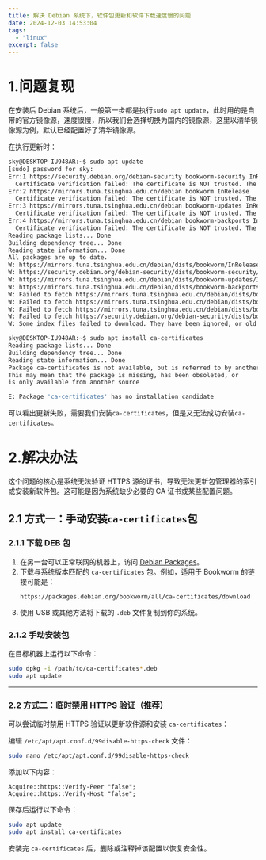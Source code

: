 ```yaml
---
title: 解决 Debian 系统下，软件包更新和软件下载速度慢的问题
date: 2024-12-03 14:53:04
tags:
  - "linux"
excerpt: false
---
```


# 1.问题复现

在安装后 Debian 系统后，一般第一步都是执行`sudo apt update`，此时用的是自带的官方镜像源，速度很慢，所以我们会选择切换为国内的镜像源，这里以清华镜像源为例，默认已经配置好了清华镜像源。

在执行更新时：
```bash
sky@DESKTOP-IU948AR:~$ sudo apt update
[sudo] password for sky: 
Err:1 https://security.debian.org/debian-security bookworm-security InRelease
  Certificate verification failed: The certificate is NOT trusted. The certificate issuer is unknown.  Could not handshake: Error in the certificate verification. [IP: 151.101.2.132 443]
Err:2 https://mirrors.tuna.tsinghua.edu.cn/debian bookworm InRelease
  Certificate verification failed: The certificate is NOT trusted. The certificate issuer is unknown.  Could not handshake: Error in the certificate verification. [IP: 101.6.15.130 443]
Err:3 https://mirrors.tuna.tsinghua.edu.cn/debian bookworm-updates InRelease
  Certificate verification failed: The certificate is NOT trusted. The certificate issuer is unknown.  Could not handshake: Error in the certificate verification. [IP: 101.6.15.130 443]
Err:4 https://mirrors.tuna.tsinghua.edu.cn/debian bookworm-backports InRelease
  Certificate verification failed: The certificate is NOT trusted. The certificate issuer is unknown.  Could not handshake: Error in the certificate verification. [IP: 101.6.15.130 443]
Reading package lists... Done
Building dependency tree... Done
Reading state information... Done
All packages are up to date.
W: https://mirrors.tuna.tsinghua.edu.cn/debian/dists/bookworm/InRelease: No system certificates available. Try installing ca-certificates.    
W: https://security.debian.org/debian-security/dists/bookworm-security/InRelease: No system certificates available. Try installing ca-certificates.
W: https://mirrors.tuna.tsinghua.edu.cn/debian/dists/bookworm-updates/InRelease: No system certificates available. Try installing ca-certificates.
W: https://mirrors.tuna.tsinghua.edu.cn/debian/dists/bookworm-backports/InRelease: No system certificates available. Try installing ca-certificates.
W: Failed to fetch https://mirrors.tuna.tsinghua.edu.cn/debian/dists/bookworm/InRelease  Certificate verification failed: The certificate is NOT trusted. The certificate issuer is unknown.  Could not handshake: Error in the certificate verification. [IP: 101.6.15.130 443]
W: Failed to fetch https://mirrors.tuna.tsinghua.edu.cn/debian/dists/bookworm-updates/InRelease  Certificate verification failed: The certificate is NOT trusted. The certificate issuer is unknown.  Could not handshake: Error in the certificate verification. [IP: 101.6.15.130 443]    
W: Failed to fetch https://mirrors.tuna.tsinghua.edu.cn/debian/dists/bookworm-backports/InRelease  Certificate verification failed: The certificate is NOT trusted. The certificate issuer is unknown.  Could not handshake: Error in the certificate verification. [IP: 101.6.15.130 443]  
W: Failed to fetch https://security.debian.org/debian-security/dists/bookworm-security/InRelease  Certificate verification failed: The certificate is NOT trusted. The certificate issuer is unknown.  Could not handshake: Error in the certificate verification. [IP: 151.101.2.132 443]  
W: Some index files failed to download. They have been ignored, or old ones used instead.

sky@DESKTOP-IU948AR:~$ sudo apt install ca-certificates
Reading package lists... Done
Building dependency tree... Done
Reading state information... Done
Package ca-certificates is not available, but is referred to by another package.
This may mean that the package is missing, has been obsoleted, or
is only available from another source

E: Package 'ca-certificates' has no installation candidate
```

可以看出更新失败，需要我们安装`ca-certificates`，但是又无法成功安装`ca-certificates`。

# 2.解决办法

这个问题的核心是系统无法验证 HTTPS 源的证书，导致无法更新包管理器的索引或安装新软件包。这可能是因为系统缺少必要的 CA 证书或某些配置问题。

## 2.1 方式一：手动安装`ca-certificates`包

### 2.1.1 下载 DEB 包

1. 在另一台可以正常联网的机器上，访问 [Debian Packages](https://packages.debian.org/)。
2. 下载与系统版本匹配的 `ca-certificates` 包。例如，适用于 Bookworm 的链接可能是：
   ```
   https://packages.debian.org/bookworm/all/ca-certificates/download
   ```
3. 使用 USB 或其他方法将下载的 `.deb` 文件复制到你的系统。

### 2.1.2 手动安装包
在目标机器上运行以下命令：

```bash
sudo dpkg -i /path/to/ca-certificates*.deb
sudo apt update
```

---

### 2.2 方式二：临时禁用 HTTPS 验证（推荐）

可以尝试临时禁用 HTTPS 验证以更新软件源和安装 `ca-certificates`：

编辑 `/etc/apt/apt.conf.d/99disable-https-check` 文件：

```bash
sudo nano /etc/apt/apt.conf.d/99disable-https-check
```

添加以下内容：

```plaintext
Acquire::https::Verify-Peer "false";
Acquire::https::Verify-Host "false";
```

保存后运行以下命令：

```bash
sudo apt update
sudo apt install ca-certificates
```

安装完 `ca-certificates` 后，删除或注释掉该配置以恢复安全性。